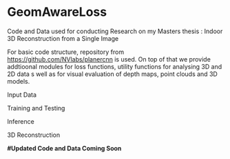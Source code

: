 # GeomAwareLoss
Code and Data used for conducting Research on my Masters thesis : Indoor 3D Reconstruction from a Single Image

For basic code structure, repository from https://github.com/NVlabs/planercnn is used. On top of that we provide addtioonal modules for loss functions, utility functions for analysing 3D and 2D data s well as for visual evaluation of depth maps, point clouds and 3D models.

Input Data

Training and Testing 

Inference

3D Reconstruction

**#Updated Code and Data Coming Soon**
